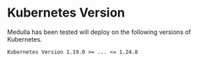 
# Kubernetes Version

Medulla has been tested will deploy on the following versions of Kubernetes.

    Kubernetes Version 1.19.0 >= ... <= 1.24.8 

